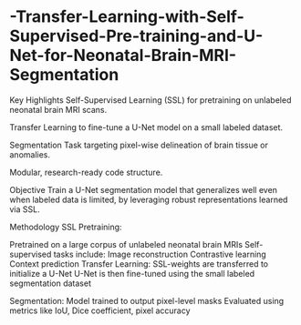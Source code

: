 # -Transfer-Learning-with-Self-Supervised-Pre-training-and-U-Net-for-Neonatal-Brain-MRI-Segmentation

Key Highlights
 Self-Supervised Learning (SSL) for pretraining on unlabeled neonatal brain MRI scans.

 Transfer Learning to fine-tune a U-Net model on a small labeled dataset.

 Segmentation Task targeting pixel-wise delineation of brain tissue or anomalies.

 Modular, research-ready code structure.

 Objective
Train a U-Net segmentation model that generalizes well even when labeled data is limited, by leveraging robust representations learned via SSL.

 Methodology
SSL Pretraining:

Pretrained on a large corpus of unlabeled neonatal brain MRIs
Self-supervised tasks include:
Image reconstruction
Contrastive learning
Context prediction
Transfer Learning:
SSL-weights are transferred to initialize a U-Net
U-Net is then fine-tuned using the small labeled segmentation dataset

Segmentation:
Model trained to output pixel-level masks
Evaluated using metrics like IoU, Dice coefficient, pixel accuracy

